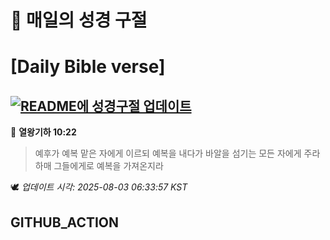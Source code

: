 # 🙏 매일의 성경 구절
# [Daily Bible verse]
## [![README에 성경구절 업데이트](https://github.com/DONGSUKA/first_test/actions/workflows/update-readme-bible.yml/badge.svg)](https://github.com/DONGSUKA/first_test/actions/workflows/update-readme-bible.yml)
<!-- START_BIBLE_VERSE -->
📖 **열왕기하 10:22**
> 예후가 예복 맡은 자에게 이르되 예복을 내다가 바알을 섬기는 모든 자에게 주라 하매 그들에게로 예복을 가져온지라

🕊️ _업데이트 시각: 2025-08-03 06:33:57 KST_
  <!-- END_BIBLE_VERSE -->
## GITHUB_ACTION
